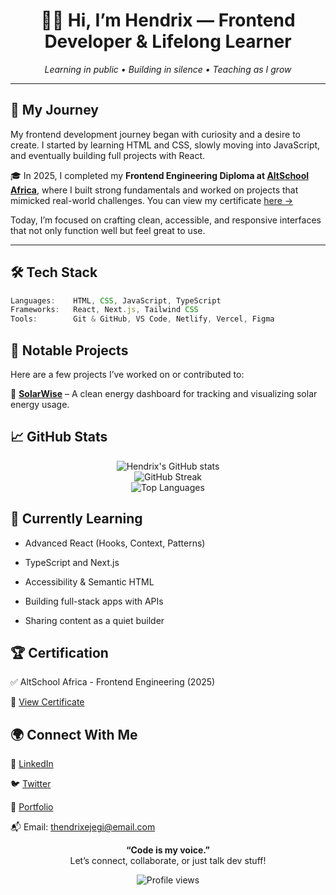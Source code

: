 <h1 align="center">👋🏾 Hi, I’m Hendrix — Frontend Developer & Lifelong Learner</h1>

<p align="center">
  <em>Learning in public • Building in silence • Teaching as I grow</em>
</p>

---

## 🚀 My Journey

My frontend development journey began with curiosity and a desire to create. I started by learning HTML and CSS, slowly moving into JavaScript, and eventually building full projects with React.

🎓 In 2025, I completed my **Frontend Engineering Diploma at [AltSchool Africa](https://altschoolafrica.com/)**, where I built strong fundamentals and worked on projects that mimicked real-world challenges. You can view my certificate [here →](https://drive.google.com/file/d/1VLThhLWdxLZTjgnmnQvZ0H1zvjgYWbmn/view?usp=drive_link)

Today, I’m focused on crafting clean, accessible, and responsive interfaces that not only function well but feel great to use.

---

## 🛠️ Tech Stack

```ts
Languages:    HTML, CSS, JavaScript, TypeScript
Frameworks:   React, Next.js, Tailwind CSS
Tools:        Git & GitHub, VS Code, Netlify, Vercel, Figma
```
## 🧩 Notable Projects
Here are a few projects I’ve worked on or contributed to:

🔋 **[SolarWise](https://solar-wise-one.vercel.app/)** – A clean energy dashboard for tracking and visualizing solar energy usage.

## 📈 GitHub Stats
<p align="center"> <img src="https://github-readme-stats.vercel.app/api?username=hendrixejegi&show_icons=true&theme=tokyonight" alt="Hendrix's GitHub stats" /> <br /> <img src="https://github-readme-streak-stats.herokuapp.com/?user=hendrixejegi&theme=tokyonight" alt="GitHub Streak" /> <br /> <img src="https://github-readme-stats.vercel.app/api/top-langs/?username=hendrixejegi&layout=compact&theme=tokyonight" alt="Top Languages" /> </p>

## 🌱 Currently Learning
- Advanced React (Hooks, Context, Patterns)

- TypeScript and Next.js

- Accessibility & Semantic HTML

- Building full-stack apps with APIs

- Sharing content as a quiet builder

## 🏆 Certification
✅ AltSchool Africa - Frontend Engineering (2025)

📄 [View Certificate](https://drive.google.com/file/d/1VLThhLWdxLZTjgnmnQvZ0H1zvjgYWbmn/view?usp=drive_link)

## 🌍 Connect With Me
🧠 [LinkedIn](https://www.linkedin.com/in/hendrixabugewaejegi/)

🐦 [Twitter](https://x.com/codeDripX)

💼 [Portfolio](https://drive.google.com/file/d/10ufKwGVJeCx0vQyuXlr6-koLwN9MF9D4/view?usp=sharing)

📬 Email: thendrixejegi@email.com

<p align="center"> <strong>“Code is my voice.”</strong> <br /> Let’s connect, collaborate, or just talk dev stuff! </p> <p align="center"> <img src="https://komarev.com/ghpvc/?username=yourusername&label=Profile%20views&color=0e75b6&style=flat" alt="Profile views" /> </p>
